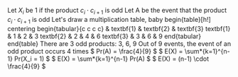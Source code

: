 Let $X_i$ be 1 if the product $c_i \cdot c_{i+1}$ is odd
Let A be the event that the product $c_i \cdot c_{i+1}$ is odd
Let's draw a multiplication table, baby
begin{table}[h!]
centering
begin{tabular}{c c c c}
& textbf{1} & textbf{2} & textbf{3}
textbf{1} & 1 & 2 & 3
textbf{2} & 2 & 4 & 6
textbf{3} & 3 & 6 & 9
end{tabular}
end{table}
There are 3 odd products: 3, 6, 9
Out of 9 events, the event of an odd product occurs 4 times
$ Pr(A) = \frac{4}{9} $
$ E(X) = \sum*{k=1}^{n-1} Pr(X_i = 1) $
$ E(X) = \sum*{k=1}^{n-1} Pr(A) $
$ E(X) = (n-1) \cdot \frac{4}{9} $
